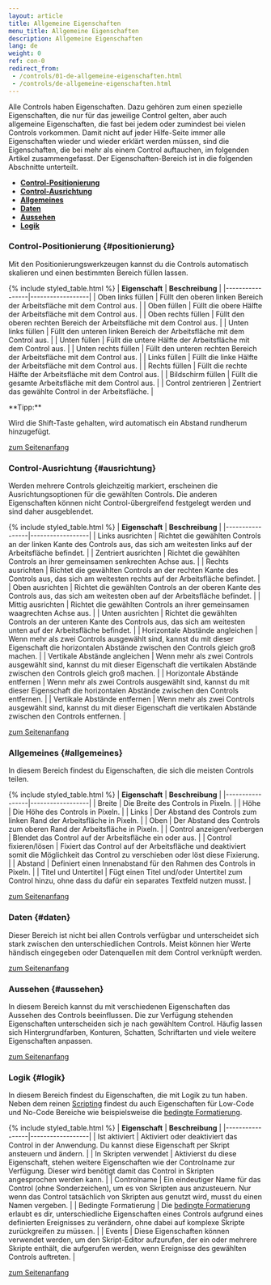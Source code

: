 ```yaml
---
layout: article
title: Allgemeine Eigenschaften
menu_title: Allgemeine Eigenschaften
description: Allgemeine Eigenschaften
lang: de
weight: 0
ref: con-0
redirect_from:
 - /controls/01-de-allgemeine-eigenschaften.html
 - /controls/de-allgemeine-eigenschaften.html
---
```


Alle Controls haben Eigenschaften. Dazu gehören zum einen spezielle Eigenschaften, die nur für das jeweilige Control gelten, aber auch allgemeine Eigenschaften, die fast bei jedem oder zumindest bei vielen Controls vorkommen. Damit nicht auf jeder Hilfe-Seite immer alle Eigenschaften wieder und wieder erklärt werden müssen, sind die Eigenschaften, die bei mehr als einem Control auftauchen, im folgenden Artikel zusammengefasst. Der Eigenschaften-Bereich ist in die folgenden Abschnitte unterteilt.

<a name="anfang"></a>

* **[Control-Positionierung](#positionierung)**
* **[Control-Ausrichtung](#ausrichtung)**
* **[Allgemeines](#allgemeines)**
* **[Daten](#daten)**
* **[Aussehen](#aussehen)**
* **[Logik](#logik)**

### Control-Positionierung {#positionierung}

Mit den Positionierungswerkzeugen kannst du die Controls automatisch skalieren und einen bestimmten Bereich füllen lassen.

{% include styled_table.html %}
| **Eigenschaft** | **Beschreibung** |
|-----------------|------------------|
| Oben links füllen | Füllt den oberen linken Bereich der Arbeitsfläche mit dem Control aus. |
| Oben füllen | Füllt die obere Hälfte der Arbeitsfläche mit dem Control aus. |
| Oben rechts füllen | Füllt den oberen rechten Bereich der Arbeitsfläche mit dem Control aus. |
| Unten links füllen | Füllt den unteren linken Bereich der Arbeitsfläche mit dem Control aus. |
| Unten füllen | Füllt die untere Hälfte der Arbeitsfläche mit dem Control aus. |
| Unten rechts füllen | Füllt den unteren rechten Bereich der Arbeitsfläche mit dem Control aus. |
| Links füllen | Füllt die linke Hälfte der Arbeitsfläche mit dem Control aus. |
| Rechts füllen | Füllt die rechte Hälfte der Arbeitsfläche mit dem Control aus. |
| Bildschirm füllen | Füllt die gesamte Arbeitsfläche mit dem Control aus. |
| Control zentrieren | Zentriert das gewählte Control in der Arbeitsfläche. |

<div class="box-tip" markdown="1">
**Tipp:**

Wird die Shift-Taste gehalten, wird automatisch ein Abstand rundherum hinzugefügt.
</div>

[zum Seitenanfang](#anfang)

### Control-Ausrichtung {#ausrichtung}

Werden mehrere Controls gleichzeitig markiert, erscheinen die Ausrichtungsoptionen für die gewählten Controls. Die anderen Eigenschaften können nicht Control-übergreifend festgelegt werden und sind daher ausgeblendet.

{% include styled_table.html %}
| **Eigenschaft** | **Beschreibung** |
|-----------------|------------------|
| Links ausrichten | Richtet die gewählten Controls an der linken Kante des Controls aus, das sich am weitesten links auf der Arbeitsfläche befindet. |
| Zentriert ausrichten | Richtet die gewählten Controls an ihrer gemeinsamen senkrechten Achse aus. |
| Rechts ausrichten | Richtet die gewählten Controls an der rechten Kante des Controls aus, das sich am weitesten rechts auf der Arbeitsfläche befindet. |
| Oben ausrichten | Richtet die gewählten Controls an der oberen Kante des Controls aus, das sich am weitesten oben auf der Arbeitsfläche befindet. |
| Mittig ausrichten | Richtet die gewählten Controls an ihrer gemeinsamen waagrechten Achse aus. |
| Unten ausrichten | Richtet die gewählten Controls an der unteren Kante des Controls aus, das sich am weitesten unten auf der Arbeitsfläche befindet. |
| Horizontale Abstände angleichen | Wenn mehr als zwei Controls ausgewählt sind, kannst du mit dieser Eigenschaft die horizontalen Abstände zwischen den Controls gleich groß machen. |
| Vertikale Abstände angleichen | Wenn mehr als zwei Controls ausgewählt sind, kannst du mit dieser Eigenschaft die vertikalen Abstände zwischen den Controls gleich groß machen. |
| Horizontale Abstände entfernen | Wenn mehr als zwei Controls ausgewählt sind, kannst du mit dieser Eigenschaft die horizontalen Abstände zwischen den Controls entfernen. |
| Vertikale Abstände entfernen | Wenn mehr als zwei Controls ausgewählt sind, kannst du mit dieser Eigenschaft die vertikalen Abstände zwischen den Controls entfernen. |

[zum Seitenanfang](#anfang)

### Allgemeines {#allgemeines}

In diesem Bereich findest du Eigenschaften, die sich die meisten Controls teilen.

{% include styled_table.html %}
| **Eigenschaft** | **Beschreibung** |
|-----------------|------------------|
| Breite | Die Breite des Controls in Pixeln. |
| Höhe | Die Höhe des Controls in Pixeln. |
| Links | Der Abstand des Controls zum linken Rand der Arbeitsfläche in Pixeln. |
| Oben | Der Abstand des Controls zum oberen Rand der Arbeitsfläche in Pixeln. |
| Control anzeigen/verbergen | Blendet das Control auf der Arbeitsfläche ein oder aus. |
| Control fixieren/lösen | Fixiert das Control auf der Arbeitsfläche und deaktiviert somit die Möglichkeit das Control zu verschieben oder löst diese Fixierung. |
| Abstand | Definiert einen Innenabstand für den Rahmen des Controls in Pixeln. |
| Titel und Untertitel | Fügt einen Titel und/oder Untertitel zum Control hinzu, ohne dass du dafür ein separates Textfeld nutzen musst. |

[zum Seitenanfang](#anfang)

### Daten {#daten}

Dieser Bereich ist nicht bei allen Controls verfügbar und unterscheidet sich stark zwischen den unterschiedlichen Controls. Meist können hier Werte händisch eingegeben oder Datenquellen mit dem Control verknüpft werden.

[zum Seitenanfang](#anfang)

### Aussehen {#aussehen}

In diesem Bereich kannst du mit verschiedenen Eigenschaften das Aussehen des Controls beeinflussen. Die zur Verfügung stehenden Eigenschaften unterscheiden sich je nach gewähltem Control. Häufig lassen sich Hintergrundfarben, Konturen, Schatten, Schriftarten und viele weitere Eigenschaften anpassen.

[zum Seitenanfang](#anfang)

### Logik {#logik}

In diesem Bereich findest du Eigenschaften, die mit Logik zu tun haben. Neben dem reinen [Scripting](/scripting/de-script-engine.html) findest du auch Eigenschaften für Low-Code und No-Code Bereiche wie beispielsweise die [bedingte Formatierung](/controls/Basics/de-cf.html).

{% include styled_table.html %}
| **Eigenschaft** | **Beschreibung** |
|-----------------|------------------|
| Ist aktiviert | Aktiviert oder deaktiviert das Control in der Anwendung. Du kannst diese Eigenschaft per Skript ansteuern und ändern. |
| In Skripten verwendet | Aktivierst du diese Eigenschaft, stehen weitere Eigenschaften wie der Controlname zur Verfügung. Dieser wird benötigt damit das Control in Skripten angesprochen werden kann. |
| Controlname | Ein eindeutiger Name für das Control (ohne Sonderzeichen), um es von Skripten aus anzusteuern. Nur wenn das Control tatsächlich von Skripten aus genutzt wird, musst du einen Namen vergeben. |
| Bedingte Formatierung | Die [bedingte Formatierung](/controls/Basics/de-cf.html) erlaubt es dir, unterschiedliche Eigenschaften eines Controls aufgrund eines definierten Ereignisses zu verändern, ohne dabei auf komplexe Skripte zurückgreifen zu müssen. |
| Events | Diese Eigenschaften können verwendet werden, um den Skript-Editor aufzurufen, der ein oder mehrere Skripte enthält, die aufgerufen werden, wenn Ereignisse des gewählten Controls auftreten. |

[zum Seitenanfang](#anfang)
